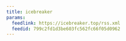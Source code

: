 ```yaml
---
title: icebreaker
params:
  feedlink: https://icebreaker.top/rss.xml
  feedid: 799c2fd1d3be603fc562fc66f05d0962
---
```

